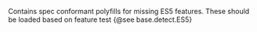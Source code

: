 Contains spec conformant polyfills for missing ES5 features. These should be loaded based on feature test {@see base.detect.ES5}